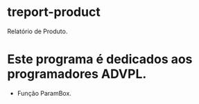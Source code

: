 # treport-product
 Relatório de Produto.
 
  Este programa é dedicados aos programadores ADVPL.
=======
 
- Função ParamBox.




